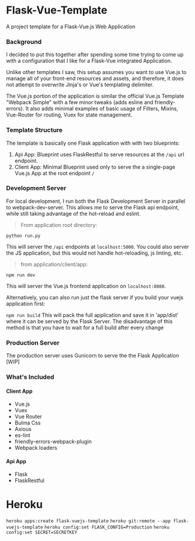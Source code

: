 # Flask-Vue-Template

A project template for a Flask-Vue.js Web Application

### Background

I decided to put this together after spending some time trying to come up with a configuration that I like for a Flask-Vue integrated Application.

Unlike other templates I saw, this setup assumes you want to use Vue.js to manage all of your front-end resources and assets, and therefore,
it does not attempt to overwrite Jinja's or Vue's templating delimiter.

The Vue.js portion of the application is similar the official Vue.js Template "Webpack Simple" with a few minor tweaks (adds esline and friendly-errors).
It also adds minimal examples of basic usage of Filters, Mixins, Vue-Router for routing, Vuex for state management.

### Template Structure

The template is basically one Flask application with with two blueprints:

1. Api App: Blueprint uses FlaskRestful to serve resources at the `/api` url endpoint.
2. Client App: Minimal Blueprint used only to serve the a single-page Vue.js App  at the root endpoint `/`

### Development Server

For local development, I run both the Flask Development Server in parallel to webpack-dev-server.
This allows me to serve the Flask api endpoint, while still taking advantage of the hot-reload and eslint.

> From application root directory:

`python run.py`

This will server the `/api` endpoints at `localhost:5000`.
You could also server the JS application, but this would not handle hot-reloading, js linting, etc.

> from application/client/app:

`npm run dev`

This will server the Vue.js frontend application on `localhost:8080`.

Alternatively, you can also run just the flask server if you build your vuejs application first:

`npm run build`
This will pack the full application and save it in 'app/dist' where it can be served by the Flask Server.
The disadvantage of this method is that you have to wait for a full build after every change

### Production Server

The production server uses Gunicorn to serve the the Flask Application
[WIP]

### What's Included

#### Client App
* Vue.js
* Vuex
* Vue Router
* Bulma Css
* Axious
* es-lint
* friendly-errors-webpack-plugin
* Webpack loaders

#### Api App
* Flask
* FlaskRestful

# Heroku
`heroku apps:create flask-vuejs-template`
`heroku git:remote --app flask-vuejs-template`
`heroku config:set FLASK_CONFIG=Production`
`heroku config:set SECRET=SECRETKEY`
